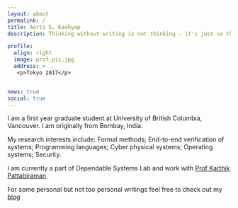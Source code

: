 ```yaml
---
layout: about
permalink: /
title: Aarti S. Kashyap
description: Thinking without writing is not thinking - it's just us thinking that we are thinking.

profile:
  align: right
  image: prof_pic.jpg
  address: >
   <p>Tokyo 2017</p>


news: true
social: true
---
```

I am a first year graduate student at University of British Columbia, Vancouver. I am originally from Bombay, India.   

My research interests include: Formal methods; End-to-end verification of systems; Programming languages; Cyber physical systems; Operating systems; Security.

I am currently a part of Dependable Systems Lab and work with [Prof Karthik Pattabiraman](http://blogs.ubc.ca/karthik/).

For some personal but not too personal writings feel free to check out my [blog](https://grep-aarkash.github.io/blog/) 



<!-- I love playing guitar and swimming. It's been more than a decade since I picked up this instrument and since then I have never looked back. My most precious possession is my ['93 Japanese vintage stratocaster]({{ site.url }}assets/img/guitar.jpg). I keep putting short videos now and then. I recently started painting (Beware!). I read a lot, my [Goodreads](https://www.goodreads.com/user/show/50819981-aarti-kashyap) profile tracks some of the works I read. -->
